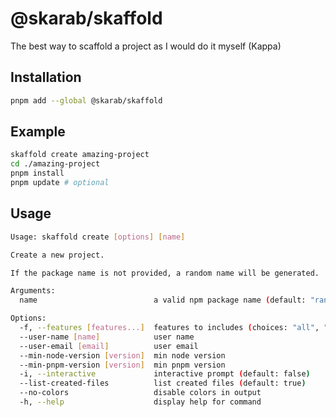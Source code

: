 # @skarab/skaffold

The best way to scaffold a project as I would do it myself (Kappa)

## Installation

```bash
pnpm add --global @skarab/skaffold
```

## Example

```bash
skaffold create amazing-project
cd ./amazing-project
pnpm install
pnpm update # optional
```

## Usage

```bash
Usage: skaffold create [options] [name]

Create a new project.

If the package name is not provided, a random name will be generated.

Arguments:
  name                          a valid npm package name (default: "random")

Options:
  -f, --features [features...]  features to includes (choices: "all", "none", "lint-staged", "vitest", "vitest-type-assert", default: "all")
  --user-name [name]            user name
  --user-email [email]          user email
  --min-node-version [version]  min node version
  --min-pnpm-version [version]  min pnpm version
  -i, --interactive             interactive prompt (default: false)
  --list-created-files          list created files (default: true)
  --no-colors                   disable colors in output
  -h, --help                    display help for command
```
